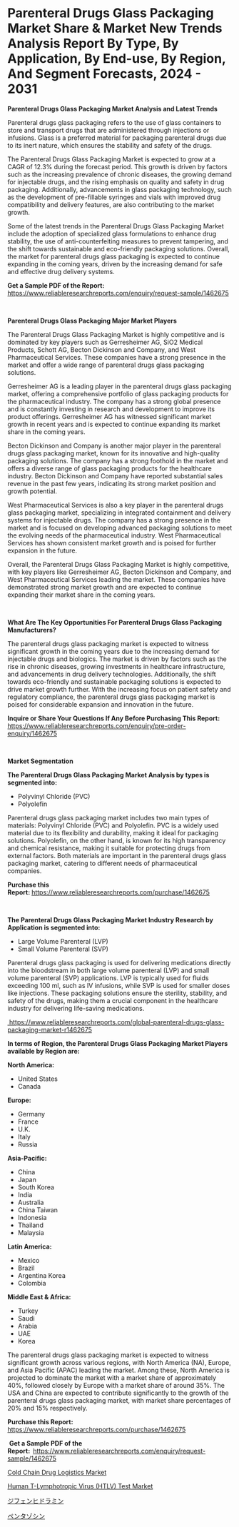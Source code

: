 <p><h1>Parenteral Drugs Glass Packaging Market Share & Market New Trends Analysis Report By Type, By Application, By End-use, By Region, And Segment Forecasts, 2024 - 2031</h1></p><p><strong>Parenteral Drugs Glass Packaging Market Analysis and Latest Trends</strong></p>
<p><p>Parenteral drugs glass packaging refers to the use of glass containers to store and transport drugs that are administered through injections or infusions. Glass is a preferred material for packaging parenteral drugs due to its inert nature, which ensures the stability and safety of the drugs.</p><p>The Parenteral Drugs Glass Packaging Market is expected to grow at a CAGR of 12.3% during the forecast period. This growth is driven by factors such as the increasing prevalence of chronic diseases, the growing demand for injectable drugs, and the rising emphasis on quality and safety in drug packaging. Additionally, advancements in glass packaging technology, such as the development of pre-fillable syringes and vials with improved drug compatibility and delivery features, are also contributing to the market growth.</p><p>Some of the latest trends in the Parenteral Drugs Glass Packaging Market include the adoption of specialized glass formulations to enhance drug stability, the use of anti-counterfeiting measures to prevent tampering, and the shift towards sustainable and eco-friendly packaging solutions. Overall, the market for parenteral drugs glass packaging is expected to continue expanding in the coming years, driven by the increasing demand for safe and effective drug delivery systems.</p></p>
<p><strong>Get a Sample PDF of the Report:&nbsp;</strong> <a href="https://www.reliableresearchreports.com/enquiry/request-sample/1462675">https://www.reliableresearchreports.com/enquiry/request-sample/1462675</a></p>
<p>&nbsp;</p>
<p><strong>Parenteral Drugs Glass Packaging Major Market Players</strong></p>
<p><p>The Parenteral Drugs Glass Packaging Market is highly competitive and is dominated by key players such as Gerresheimer AG, SiO2 Medical Products, Schott AG, Becton Dickinson and Company, and West Pharmaceutical Services. These companies have a strong presence in the market and offer a wide range of parenteral drugs glass packaging solutions.</p><p>Gerresheimer AG is a leading player in the parenteral drugs glass packaging market, offering a comprehensive portfolio of glass packaging products for the pharmaceutical industry. The company has a strong global presence and is constantly investing in research and development to improve its product offerings. Gerresheimer AG has witnessed significant market growth in recent years and is expected to continue expanding its market share in the coming years.</p><p>Becton Dickinson and Company is another major player in the parenteral drugs glass packaging market, known for its innovative and high-quality packaging solutions. The company has a strong foothold in the market and offers a diverse range of glass packaging products for the healthcare industry. Becton Dickinson and Company have reported substantial sales revenue in the past few years, indicating its strong market position and growth potential.</p><p>West Pharmaceutical Services is also a key player in the parenteral drugs glass packaging market, specializing in integrated containment and delivery systems for injectable drugs. The company has a strong presence in the market and is focused on developing advanced packaging solutions to meet the evolving needs of the pharmaceutical industry. West Pharmaceutical Services has shown consistent market growth and is poised for further expansion in the future.</p><p>Overall, the Parenteral Drugs Glass Packaging Market is highly competitive, with key players like Gerresheimer AG, Becton Dickinson and Company, and West Pharmaceutical Services leading the market. These companies have demonstrated strong market growth and are expected to continue expanding their market share in the coming years.</p></p>
<p>&nbsp;</p>
<p><strong>What Are The Key Opportunities For Parenteral Drugs Glass Packaging Manufacturers?</strong></p>
<p><p>The parenteral drugs glass packaging market is expected to witness significant growth in the coming years due to the increasing demand for injectable drugs and biologics. The market is driven by factors such as the rise in chronic diseases, growing investments in healthcare infrastructure, and advancements in drug delivery technologies. Additionally, the shift towards eco-friendly and sustainable packaging solutions is expected to drive market growth further. With the increasing focus on patient safety and regulatory compliance, the parenteral drugs glass packaging market is poised for considerable expansion and innovation in the future.</p></p>
<p><strong>Inquire or Share Your Questions If Any Before Purchasing This Report:</strong> <a href="https://www.reliableresearchreports.com/enquiry/pre-order-enquiry/1462675">https://www.reliableresearchreports.com/enquiry/pre-order-enquiry/1462675</a></p>
<p>&nbsp;</p>
<p><strong>Market Segmentation</strong></p>
<p><strong>The Parenteral Drugs Glass Packaging Market Analysis by types is segmented into:</strong></p>
<p><ul><li>Polyvinyl Chloride (PVC)</li><li>Polyolefin</li></ul></p>
<p><p>Parenteral drugs glass packaging market includes two main types of materials: Polyvinyl Chloride (PVC) and Polyolefin. PVC is a widely used material due to its flexibility and durability, making it ideal for packaging solutions. Polyolefin, on the other hand, is known for its high transparency and chemical resistance, making it suitable for protecting drugs from external factors. Both materials are important in the parenteral drugs glass packaging market, catering to different needs of pharmaceutical companies.</p></p>
<p><strong>Purchase this Report:&nbsp;</strong><a href="https://www.reliableresearchreports.com/purchase/1462675">https://www.reliableresearchreports.com/purchase/1462675</a></p>
<p>&nbsp;</p>
<p><strong>The Parenteral Drugs Glass Packaging Market Industry Research by Application is segmented into:</strong></p>
<p><ul><li>Large Volume Parenteral (LVP)</li><li>Small Volume Parenteral (SVP)</li></ul></p>
<p><p>Parenteral drugs glass packaging is used for delivering medications directly into the bloodstream in both large volume parenteral (LVP) and small volume parenteral (SVP) applications. LVP is typically used for fluids exceeding 100 ml, such as IV infusions, while SVP is used for smaller doses like injections. These packaging solutions ensure the sterility, stability, and safety of the drugs, making them a crucial component in the healthcare industry for delivering life-saving medications.</p></p>
<p><a href="https://www.reliableresearchreports.com/global-parenteral-drugs-glass-packaging-market-r1462675">&nbsp;https://www.reliableresearchreports.com/global-parenteral-drugs-glass-packaging-market-r1462675</a></p>
<p><strong>In terms of Region, the Parenteral Drugs Glass Packaging Market Players available by Region are:</strong></p>
<p>
    <p> <strong> North America: </strong>
        <ul>
            <li>United States</li>
            <li>Canada</li>
        </ul>
        </p> 
    <p> <strong> Europe: </strong>
        <ul>
            <li>Germany</li>
            <li>France</li>
            <li>U.K.</li>
            <li>Italy</li>
            <li>Russia</li>
        </ul>
        </p> 
    <p> <strong> Asia-Pacific: </strong>
        <ul>
            <li>China</li>
            <li>Japan</li>
            <li>South Korea</li>
            <li>India</li>
            <li>Australia</li>
            <li>China Taiwan</li>
            <li>Indonesia</li>
            <li>Thailand</li>
            <li>Malaysia</li>
        </ul>
        </p> 
    <p> <strong> Latin America: </strong>
        <ul>
            <li>Mexico</li>
            <li>Brazil</li>
            <li>Argentina Korea</li>
            <li>Colombia</li>
        </ul>
        </p> 
    <p> <strong> Middle East & Africa: </strong>
        <ul>
            <li>Turkey</li>
            <li>Saudi</li>
            <li>Arabia</li>
            <li>UAE</li>
            <li>Korea</li>
        </ul>
    </p>
    </p>
<p><p>The parenteral drugs glass packaging market is expected to witness significant growth across various regions, with North America (NA), Europe, and Asia Pacific (APAC) leading the market. Among these, North America is projected to dominate the market with a market share of approximately 40%, followed closely by Europe with a market share of around 35%. The USA and China are expected to contribute significantly to the growth of the parenteral drugs glass packaging market, with market share percentages of 20% and 15% respectively.</p></p>
<p><strong>Purchase this Report: </strong><a href="https://www.reliableresearchreports.com/purchase/1462675">https://www.reliableresearchreports.com/purchase/1462675</a></p>
<p>&nbsp;<strong>Get a Sample PDF of the Report:&nbsp;&nbsp;</strong><a href="https://www.reliableresearchreports.com/enquiry/request-sample/1462675">https://www.reliableresearchreports.com/enquiry/request-sample/1462675</a></p>
<p><strong></strong></p>
<p><p><a href="https://www.linkedin.com/pulse/cold-chain-drug-logistics-market-analysis-its-cagr-segmentation-zqg1c">Cold Chain Drug Logistics Market</a></p><p><a href="https://www.linkedin.com/pulse/human-t-lymphotropic-virus-htlv-test-market-exploring-share-4klbe">Human T-Lymphotropic Virus (HTLV) Test Market</a></p><p><a href="https://github.com/DwightHuels1/Market-Research-Report-List-1/blob/main/824789757910.md">ジフェンヒドラミン</a></p><p><a href="https://github.com/tanyaali3/Market-Research-Report-List-1/blob/main/534005757909.md">ペンタゾシン</a></p></p>